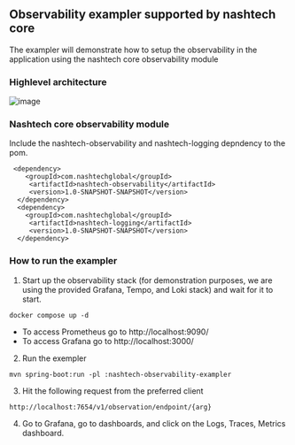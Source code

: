 ## Observability exampler supported by nashtech core

The exampler will demonstrate how to setup the observability in the application using the nashtech core observability module

### Highlevel architecture

![image](https://user-images.githubusercontent.com/102946997/234876183-17a00636-0599-4125-815d-d95c19eaec66.png)

### Nashtech core observability module

Include the nashtech-observability and nashtech-logging depndency to the pom.

````
 <dependency>
    <groupId>com.nashtechglobal</groupId>
     <artifactId>nashtech-observability</artifactId>
     <version>1.0-SNAPSHOT-SNAPSHOT</version>
  </dependency>
  <dependency>
    <groupId>com.nashtechglobal</groupId>
     <artifactId>nashtech-logging</artifactId>
     <version>1.0-SNAPSHOT-SNAPSHOT</version>
  </dependency>
````   

### How to run the exampler
1. Start up the observability stack (for demonstration purposes, we are using the provided Grafana, Tempo, and Loki stack) and wait for it to start.
 ````
 docker compose up -d
 ````
* To access Prometheus go to http://localhost:9090/
* To access Grafana go to http://localhost:3000/

2. Run the exempler
 ````
 mvn spring-boot:run -pl :nashtech-observability-exampler
 ````
3. Hit the following request from the preferred client
````
http://localhost:7654/v1/observation/endpoint/{arg}
````
4. Go to Grafana, go to dashboards, and click on the Logs, Traces, Metrics dashboard.
